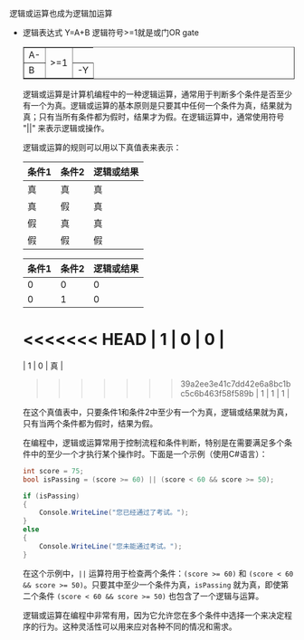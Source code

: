 逻辑或运算也成为逻辑加运算
* 逻辑表达式
   Y=A+B
   逻辑符号>=1就是或门OR gate
 
  <table border="1">
  <tr> 
 <td>A-</td>
  <td  rowspan=2>>=1</td> 
    
  </tr> 
  <tr> 
 <td>B</td>
  <td rowspan=2;rowspan="2">-Y</td>
  </tr> 
  
  </table>
逻辑或运算是计算机编程中的一种逻辑运算，通常用于判断多个条件是否至少有一个为真。逻辑或运算的基本原则是只要其中任何一个条件为真，结果就为真；只有当所有条件都为假时，结果才为假。在逻辑运算中，通常使用符号 "||" 来表示逻辑或操作。

逻辑或运算的规则可以用以下真值表来表示：

| 条件1 | 条件2 | 逻辑或结果 |
|-------|-------|------------|
|  真   |  真   |    真     |
|  真   |  假   |    真     |
|  假   |  真   |    真     |
|  假   |  假   |    假     |

| 条件1 | 条件2 | 逻辑或结果 |
|-------|-------|------------|
|  0   |  0   |    0     |
|  0   |  1   |    0     |
<<<<<<< HEAD
|  1   |  0   |    0    |
=======
|  1   |  0   |    真     |
>>>>>>> 39a2ee3e41c7dd42e6a8bc1bc5c6b463f58f589b
| 1   |  1   |    1     |

在这个真值表中，只要条件1和条件2中至少有一个为真，逻辑或结果就为真，只有当两个条件都为假时，结果为假。

在编程中，逻辑或运算常用于控制流程和条件判断，特别是在需要满足多个条件中的至少一个才执行某个操作时。下面是一个示例（使用C#语言）：

```csharp
int score = 75;
bool isPassing = (score >= 60) || (score < 60 && score >= 50);

if (isPassing)
{
    Console.WriteLine("您已经通过了考试。");
}
else
{
    Console.WriteLine("您未能通过考试。");
}
```

在这个示例中，`||` 运算符用于检查两个条件：`(score >= 60)` 和 `(score < 60 && score >= 50)`。只要其中至少一个条件为真，`isPassing` 就为真，即使第二个条件 `(score < 60 && score >= 50)` 也包含了一个逻辑与运算。

逻辑或运算在编程中非常有用，因为它允许您在多个条件中选择一个来决定程序的行为。这种灵活性可以用来应对各种不同的情况和需求。